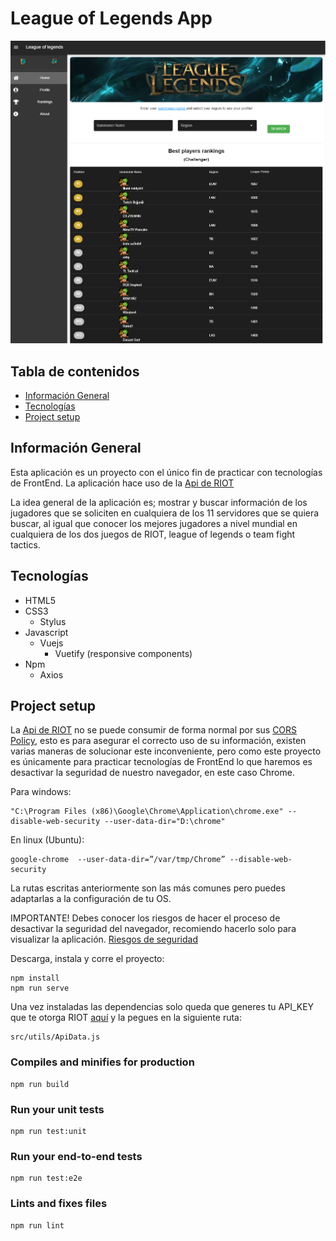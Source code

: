# League of Legends App

![preview](./src/assets/img/lol_app.PNG)

## Tabla de contenidos
* [Información General](#Informacion-general)
* [Tecnologías](#Tecnologias)
* [Project setup](#Project-setup)

## Información General
Esta aplicación es un proyecto con el único fin de practicar con tecnologías
de FrontEnd. La aplicación hace uso de la [Api de RIOT](https://developer.riotgames.com)

La idea general de la aplicación es; mostrar y buscar información de los jugadores que se soliciten en cualquiera de los 11 servidores que se quiera buscar, al igual que conocer los mejores jugadores a nivel mundial en cualquiera de los dos juegos de RIOT, league of legends o team fight tactics.

## Tecnologías
* HTML5
* CSS3
  * Stylus
* Javascript
  * Vuejs
    * Vuetify (responsive components)
* Npm
  * Axios

## Project setup

La [Api de RIOT](https://developer.riotgames.com) no se puede consumir de forma normal por sus [CORS Policy](https://www.codecademy.com/articles/what-is-cors), esto es para asegurar el correcto uso de su información, existen varias maneras de solucionar este inconveniente, pero como este proyecto es únicamente para practicar tecnologías de FrontEnd lo que haremos es desactivar la seguridad de nuestro navegador, en este caso Chrome.

Para windows:
```
"C:\Program Files (x86)\Google\Chrome\Application\chrome.exe" --disable-web-security --user-data-dir="D:\chrome"
```
En linux (Ubuntu):
```
google-chrome  --user-data-dir=”/var/tmp/Chrome” --disable-web-security
```
La rutas escritas anteriormente son las más comunes pero puedes adaptarlas a la configuración de tu OS.

IMPORTANTE! Debes conocer los riesgos de hacer el proceso de desactivar la seguridad del navegador, recomiendo hacerlo solo para visualizar la aplicación.
[Riesgos de seguridad](https://games.greggman.com/game/dont-disable-web-security/)

Descarga, instala y corre el proyecto:
```
npm install
npm run serve
```
Una vez instaladas las dependencias solo queda que generes tu API_KEY que te otorga RIOT [aquí](https://developer.riotgames.com) y la pegues en la siguiente ruta:
```
src/utils/ApiData.js
```

### Compiles and minifies for production
```
npm run build
```
### Run your unit tests
```
npm run test:unit
```
### Run your end-to-end tests
```
npm run test:e2e
```
### Lints and fixes files
```
npm run lint
```